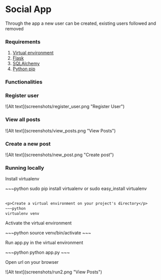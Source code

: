 <h1>Social App</h1>
<p>Through the app a new user can be created, existing users followed and removed</p>
<h3>Requirements</h3>
<ol>
    <li><a href="http://flask.pocoo.org/docs/0.11/installation/"/>Virtual environment</a></li>
    <li><a href="http://flask.pocoo.org/"/>Flask</a></li>
    <li><a href="http://flask-sqlalchemy.pocoo.org/2.1/"/>SQLAlchemy</a></li>
    <li><a href="https://packaging.python.org/installing/"/>Python pip</a></li>
</ol>

<h3>Functionalities</h3>
<h3>Register user</h3>
![Alt text](screenshots/register_user.png "Register User")

<h3>View all posts</h3>
![Alt text](screenshots/view_posts.png "View Posts")

<h3>Create a new post</h3>
![Alt text](screenshots/new_post.png "Create post")

<h3>Running locally</h3>
<p>Install virtualenv</p>
~~~python
sudo pip install virtualenv or sudo easy_install virtualenv

~~~

<p>Create a virtual environment on your project's directory</p>
~~~python
virtualenv venv
~~~

<p>Activate the virtual environment</p>
~~~python
source venv/bin/activate
~~~
<p>Run app.py in the virtual environment</p>
~~~python
python app.py
~~~
<p>Open url on your browser</p>
![Alt text](screenshots/run2.png "View Posts")

